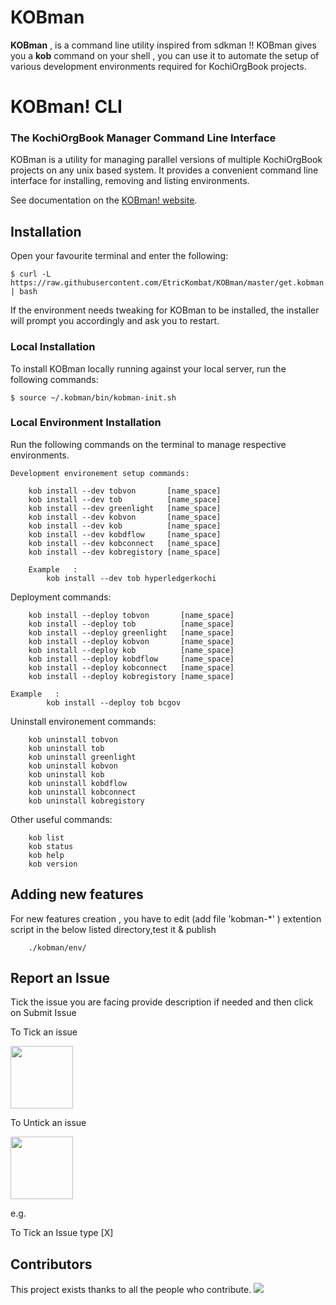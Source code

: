 # KOBman
**KOBman** , is a command line utility inspired from sdkman !! 
KOBman gives you a **kob** command on your shell , you can use it to automate the setup of various development environments required for KochiOrgBook projects.





# KOBman! CLI
### The KochiOrgBook Manager Command Line Interface<!--Text-->

<!--Text-->

<!--
<!--[![Build Status](https://travis-ci.org/kobman/kobman-cli.svg?branch=master)](https://travis-ci.org/kobman/kobman-cli)
[![Latest Version](https://api.bintray.com/packages/kobman/generic/kobman-cli/images/download.svg) ](https://bintray.com/kobman/generic/kobman-cli/_latestVersion)
[![Backers on Open Collective](https://opencollective.com/kobman/backers/badge.svg)](#backers) 
[![Sponsors on Open Collective](https://opencollective.com/kobman/sponsors/badge.svg)](#sponsors)
[![Slack](https://slack.kobman.io/badge.svg)](https://slack.kobman.io)
-->

KOBman is a utility for managing parallel versions of multiple KochiOrgBook projects on any unix based system. It provides a convenient command line interface for installing, removing and listing environments.

See documentation on the [KOBman! website](https://kobman.io).

## Installation

Open your favourite terminal and enter the following:

    $ curl -L https://raw.githubusercontent.com/EtricKombat/KOBman/master/get.kobman.io | bash

If the environment needs tweaking for KOBman to be installed, the installer will prompt you accordingly and ask you to restart.


### Local Installation

To install KOBman locally running against your local server, run the following commands:

	
	$ source ~/.kobman/bin/kobman-init.sh



### Local Environment Installation

Run the following commands on the terminal to manage respective environments.
	
	Development environement setup commands:
       
        kob install --dev tobvon       [name_space]       
        kob install --dev tob          [name_space]
        kob install --dev greenlight   [name_space]
        kob install --dev kobvon       [name_space]
        kob install --dev kob          [name_space]
        kob install --dev kobdflow     [name_space]
        kob install --dev kobconnect   [name_space]        
        kob install --dev kobregistory [name_space]

        Example   :
            kob install --dev tob hyperledgerkochi
        
Deployment commands:
        
        kob install --deploy tobvon       [name_space]       
        kob install --deploy tob          [name_space]
        kob install --deploy greenlight   [name_space]
        kob install --deploy kobvon       [name_space]
        kob install --deploy kob          [name_space]
        kob install --deploy kobdflow     [name_space]
        kob install --deploy kobconnect   [name_space]        
        kob install --deploy kobregistory [name_space]
        
	Example   :
            kob install --deploy tob bcgov
Uninstall environement  commands:
       
        kob uninstall tobvon             
        kob uninstall tob         
        kob uninstall greenlight  
        kob uninstall kobvon       
        kob uninstall kob          
        kob uninstall kobdflow     
        kob uninstall kobconnect           
        kob uninstall kobregistory 

                
        
Other useful commands:        
  
             
        kob list
        kob status        
        kob help     
        kob version     
         

## Adding new features

For new features creation , you have to edit (add file 'kobman-\*' ) extention script in the below listed directory,test it & publish

        ./kobman/env/

## Report an Issue

Tick the issue you are facing provide description if needed and then click on Submit Issue

To Tick an issue

<img src="https://github.com/NareshSangayya/KOBman/blob/master/docs/Images/select.PNG" width="100"/>

To Untick an issue

<img src="https://github.com/NareshSangayya/KOBman/blob/master/docs/Images/unselect.PNG" width="100"/>

e.g.

To Tick an Issue type [X]






## Contributors

This project exists thanks to all the people who contribute. 
<a href="https://github.com/hyperledgerkochi/KOBDevOps/graphs/contributors"><img src="https://i.stack.imgur.com/kk4j4.jpg" /></a>


